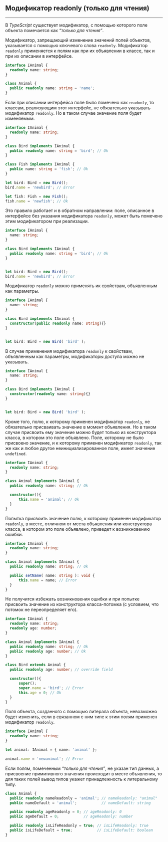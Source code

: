 ## Модификатор readonly (только для чтения)
________________

В *TypeScript* существует модификатор, с помощью которого поле объекта помечается как *“только для чтения”*.

Модификатор, запрещающий изменение значений полей объектов, указывается с помощью ключевого слова `readonly`. Модификатор `readonly` применяется к полям как при их объявлении в классе, так и при их описании в интерфейсе.

~~~~~typescript
interface IAnimal {
  readonly name: string;
}

class Animal {
  public readonly name: string = 'name';
}
~~~~~

Если при описании интерфейса поле было помечено как `readonly`, то классам, реализующим этот интерфейс, не обязательно указывать модификатор `readonly`. Но в таком случае значение поля будет изменяемым.

~~~~~typescript
interface IAnimal {
  readonly name: string;
}

class Bird implements IAnimal {
  public readonly name: string = 'bird'; // Ok
}

class Fish implements IAnimal {
  public name: string = 'fish'; // Ok
}

let bird: Bird = new Bird();
bird.name = 'newbird'; // Error

let fish: Fish = new Fish();
fish.name = 'newfish'; // Ok
~~~~~

Это правило работает и в обратном направлении: поле, описанное в интерфейсе без указания модификатора `readonly`, может быть помечено этим модификатором при реализации.

~~~~~typescript
interface IAnimal {
  name: string;
}

class Bird implements IAnimal {
  public readonly name: string = 'bird'; // Ok
}


let bird: Bird = new Bird();
bird.name = 'newbird'; // Error
~~~~~

Модификатор `readonly` можно применять ик свойствам, объявленным как параметры.

~~~~~typescript
interface IAnimal {
  name: string;
}

class Bird implements IAnimal {
  constructor(public readonly name: string){}
}


let bird: Bird = new Bird( 'bird' );
~~~~~

В случае применения модификатора `readonly` к свойствам, объявленным как параметры, модификаторы доступа можно не указывать.

~~~~~typescript
interface IAnimal {
  name: string;
}

class Bird implements IAnimal {
  constructor(readonly name: string){}
}


let bird: Bird = new Bird( 'bird' );
~~~~~

Кроме того, полю, к которому применен модификатор `readonly`, не обязательно присваивать значение в момент объявления. Но в таком случае присвоить ему значение можно будет только из конструктора класса, в котором это поле объявлено. Поле, которому не было присвоено значение, и к которому применен модификатор `readonly`, так же как и любое другое неинициализированное поле, имеет значение `undefined`.

~~~~~typescript
interface IAnimal {
  readonly name: string;
}

class Animal implements IAnimal {
  public readonly name: string; // Ok

  constructor(){
      this.name = 'animal'; // Ok
  }
}
~~~~~

Попытка присвоить значение полю, к которому применен модификатор `readonly`, в месте, отличном от места объявления или конструктора класса, в котором это поле объявлено, приведет к возникновению ошибки.

~~~~~typescript
interface IAnimal {
  readonly name: string;
}

class Animal implements IAnimal {
  public readonly name: string; // Ok

  public setName( name: string ): void {
      this.name = name; // Error
  }
}
~~~~~

Не получится избежать возникновения ошибки и при попытке присвоить значение из конструктора класса-потомка (с условием, что потомок не переопределяет его).

~~~~~typescript
interface IAnimal {
  readonly name: string;
  readonly age: number;
}

class Animal implements IAnimal {
  public readonly name: string; // Ok
  public readonly age: number; // Ok
}

class Bird extends Animal {
  public readonly age: number; // override field

  constructor(){
      super();
      super.name = 'bird'; // Error
      this.age = 0; // Ok
  }
}
~~~~~

Поля объекта, созданного с помощью литерала объекта, невозможно будет изменить, если в связанном с ним типе к этим полям применен модификатор `readonly`.

~~~~~typescript
interface IAnimal {
  readonly name: string;
}

let animal: IAnimal = { name: 'animal' };

animal.name = 'newanimal'; // Error
~~~~~

Если полям, помеченным *“только для чтения”*, не указан тип данных, а присвоение примитивного значения происходит в месте объявления, то для таких полей вывод типов укажет принадлежность к литеральному типу.

~~~~~typescript
class Animal {
  public readonly nameReadonly = 'animal'; // nameReadonly: "animal"
  public nameDefault = 'animal';           // nameDefault: string

  public readonly ageReadonly = 0; // ageReadonly: 0
  public ageDefault = 0;           // ageReadonly: number

  public readonly isLifeReadonly = true; // isLifeReadonly: true
  public isLifeDefault = true;           // isLifeDefault: boolean
}
~~~~~
